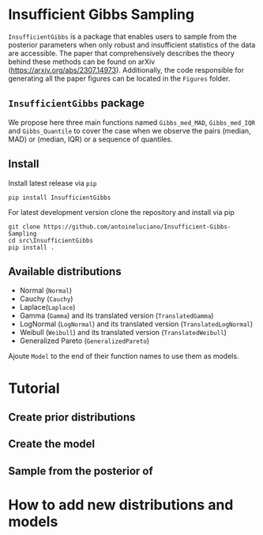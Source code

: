 # Insufficient Gibbs Sampling


`InsufficientGibbs` is a package that enables users to sample from the posterior parameters when only robust and insufficient statistics of the data are accessible. The paper that comprehensively describes the theory behind these methods can be found on arXiv (https://arxiv.org/abs/2307.14973). Additionally, the code responsible for generating all the paper figures can be located in the `Figures` folder.

## `InsufficientGibbs` package

We propose here three main functions named `Gibbs_med_MAD`, `Gibbs_med_IQR` and `Gibbs_Quantile` to cover the case when we observe the pairs (median, MAD) or (median, IQR) or a sequence of quantiles. 

## Install

Install latest release via `pip`

```shell
pip install InsufficientGibbs
```

For latest development version clone the repository and install via pip

```shell
git clone https://github.com/antoineluciano/Insufficient-Gibbs-Sampling
cd src\InsufficientGibbs
pip install .
```

## Available distributions
* Normal (`Normal`)
* Cauchy (`Cauchy`)
* Laplace(`Laplace`)
* Gamma (`Gamma`) and its translated version (`TranslatedGamma`)
* LogNormal (`LogNormal`) and its translated version (`TranslatedLogNormal`)
* Weibull (`Weibull`) and its translated version (`TranslatedWeibull`)
* Generalized Pareto (`GeneralizedPareto`)

Ajoute `Model` to the end of their function names to use them as models.

# Tutorial

## Create prior distributions

## Create the model

## Sample from the posterior of 

# How to add new distributions and models

